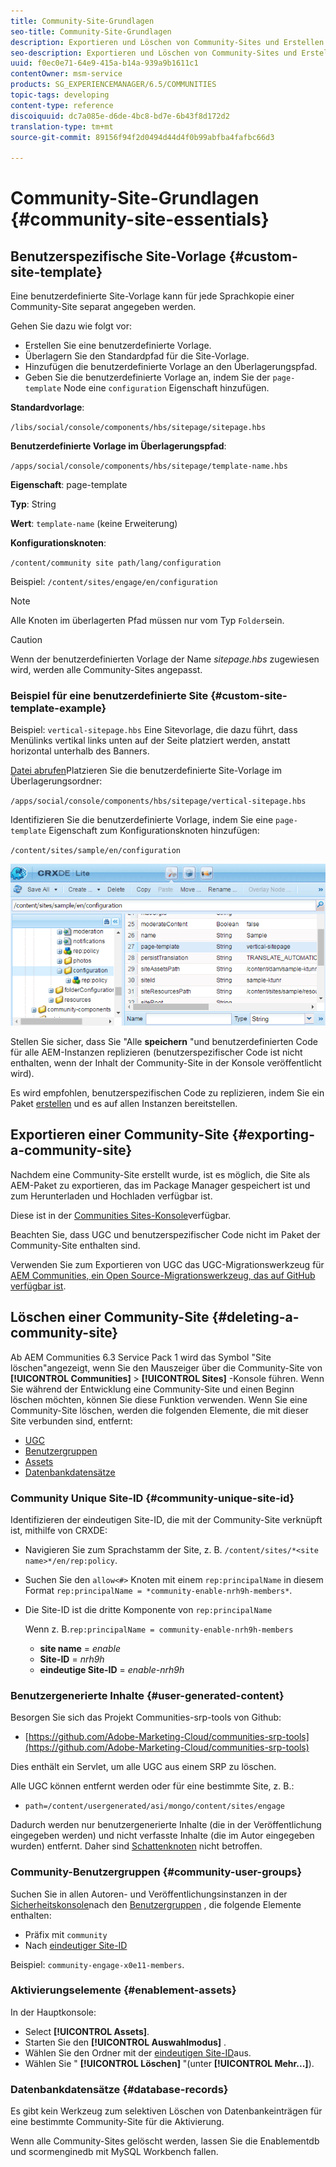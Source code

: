 ```yaml
---
title: Community-Site-Grundlagen
seo-title: Community-Site-Grundlagen
description: Exportieren und Löschen von Community-Sites und Erstellen benutzerdefinierter Site-Vorlagen
seo-description: Exportieren und Löschen von Community-Sites und Erstellen benutzerdefinierter Site-Vorlagen
uuid: f0ec0e71-64e9-415a-b14a-939a9b1611c1
contentOwner: msm-service
products: SG_EXPERIENCEMANAGER/6.5/COMMUNITIES
topic-tags: developing
content-type: reference
discoiquuid: dc7a085e-d6de-4bc8-bd7e-6b43f8d172d2
translation-type: tm+mt
source-git-commit: 89156f94f2d0494d44d4f0b99abfba4fafbc66d3

---
```



# Community-Site-Grundlagen {#community-site-essentials}

## Benutzerspezifische Site-Vorlage {#custom-site-template}

Eine benutzerdefinierte Site-Vorlage kann für jede Sprachkopie einer Community-Site separat angegeben werden.

Gehen Sie dazu wie folgt vor:

* Erstellen Sie eine benutzerdefinierte Vorlage.
* Überlagern Sie den Standardpfad für die Site-Vorlage.
* Hinzufügen die benutzerdefinierte Vorlage an den Überlagerungspfad.
* Geben Sie die benutzerdefinierte Vorlage an, indem Sie der `page-template` Node eine `configuration` Eigenschaft hinzufügen.

**Standardvorlage**:

`/libs/social/console/components/hbs/sitepage/sitepage.hbs`

**Benutzerdefinierte Vorlage im Überlagerungspfad**:

`/apps/social/console/components/hbs/sitepage/template-name.hbs`

**Eigenschaft**: page-template

**Typ**: String

**Wert**: `template-name` (keine Erweiterung)

**Konfigurationsknoten**:

`/content/community site path/lang/configuration`

Beispiel: `/content/sites/engage/en/configuration`

>[!NOTE]
>
>Alle Knoten im überlagerten Pfad müssen nur vom Typ `Folder`sein.


>[!CAUTION]
>
>Wenn der benutzerdefinierten Vorlage der Name *sitepage.hbs* zugewiesen wird, werden alle Community-Sites angepasst.


### Beispiel für eine benutzerdefinierte Site {#custom-site-template-example}

Beispiel: `vertical-sitepage.hbs` Eine Sitevorlage, die dazu führt, dass Menülinks vertikal links unten auf der Seite platziert werden, anstatt horizontal unterhalb des Banners.

[Datei abrufen](assets/vertical-sitepage.hbs)Platzieren Sie die benutzerdefinierte Site-Vorlage im Überlagerungsordner:

`/apps/social/console/components/hbs/sitepage/vertical-sitepage.hbs`

Identifizieren Sie die benutzerdefinierte Vorlage, indem Sie eine `page-template` Eigenschaft zum Konfigurationsknoten hinzufügen:

`/content/sites/sample/en/configuration`

![chlimage_1-80](assets/chlimage_1-80.png)

Stellen Sie sicher, dass Sie &quot;Alle **speichern** &quot;und benutzerdefinierten Code für alle AEM-Instanzen replizieren (benutzerspezifischer Code ist nicht enthalten, wenn der Inhalt der Community-Site in der Konsole veröffentlicht wird).

Es wird empfohlen, benutzerspezifischen Code zu replizieren, indem Sie ein Paket [erstellen](../../help/sites-administering/package-manager.md#creating-a-new-package) und es auf allen Instanzen bereitstellen.

## Exportieren einer Community-Site {#exporting-a-community-site}

Nachdem eine Community-Site erstellt wurde, ist es möglich, die Site als AEM-Paket zu exportieren, das im Package Manager gespeichert ist und zum Herunterladen und Hochladen verfügbar ist.

Diese ist in der [Communities Sites-Konsole](sites-console.md#exporting-the-site)verfügbar.

Beachten Sie, dass UGC und benutzerspezifischer Code nicht im Paket der Community-Site enthalten sind.

Verwenden Sie zum Exportieren von UGC das UGC-Migrationswerkzeug für [AEM Communities, ein Open Source-Migrationswerkzeug, das auf GitHub verfügbar ist](https://github.com/Adobe-Marketing-Cloud/communities-ugc-migration).

## Löschen einer Community-Site {#deleting-a-community-site}

Ab AEM Communities 6.3 Service Pack 1 wird das Symbol &quot;Site löschen&quot;angezeigt, wenn Sie den Mauszeiger über die Community-Site von **[!UICONTROL Communities]** > **[!UICONTROL Sites]** -Konsole führen. Wenn Sie während der Entwicklung eine Community-Site und einen Beginn löschen möchten, können Sie diese Funktion verwenden. Wenn Sie eine Community-Site löschen, werden die folgenden Elemente, die mit dieser Site verbunden sind, entfernt:

* [UGC](#user-generated-content)
* [Benutzergruppen](#community-user-groups)
* [Assets](#enablement-assets)
* [Datenbankdatensätze](#database-records)

### Community Unique Site-ID {#community-unique-site-id}

Identifizieren der eindeutigen Site-ID, die mit der Community-Site verknüpft ist, mithilfe von CRXDE:

* Navigieren Sie zum Sprachstamm der Site, z. B. `/content/sites/*<site name>*/en/rep:policy`.

* Suchen Sie den `allow<#>` Knoten mit einem `rep:principalName` in diesem Format `rep:principalName = *community-enable-nrh9h-members*`.

* Die Site-ID ist die dritte Komponente von `rep:principalName`

   Wenn z. B.`rep:principalName = community-enable-nrh9h-members`

   * **site name** = *enable*
   * **Site-ID** = *nrh9h*
   * **eindeutige Site-ID** = *enable-nrh9h*

### Benutzergenerierte Inhalte {#user-generated-content}

Besorgen Sie sich das Projekt Communities-srp-tools von Github:

* [https://github.com/Adobe-Marketing-Cloud/communities-srp-tools](https://github.com/Adobe-Marketing-Cloud/communities-srp-tools)

Dies enthält ein Servlet, um alle UGC aus einem SRP zu löschen.

Alle UGC können entfernt werden oder für eine bestimmte Site, z. B.:

* `path=/content/usergenerated/asi/mongo/content/sites/engage`

Dadurch werden nur benutzergenerierte Inhalte (die in der Veröffentlichung eingegeben werden) und nicht verfasste Inhalte (die im Autor eingegeben wurden) entfernt. Daher sind [Schattenknoten](srp.md#shadownodes) nicht betroffen.

### Community-Benutzergruppen {#community-user-groups}

Suchen Sie in allen Autoren- und Veröffentlichungsinstanzen in der [Sicherheitskonsole](../../help/sites-administering/security.md)nach den [Benutzergruppen](users.md) , die folgende Elemente enthalten:

* Präfix mit `community`
* Nach [eindeutiger Site-ID](#community-unique-site-id)

Beispiel: `community-engage-x0e11-members`.

### Aktivierungselemente {#enablement-assets}

In der Hauptkonsole:

* Select **[!UICONTROL Assets]**.
* Starten Sie den **[!UICONTROL Auswahlmodus]** .
* Wählen Sie den Ordner mit der [eindeutigen Site-ID](#community-unique-site-id)aus.
* Wählen Sie &quot; **[!UICONTROL Löschen]** &quot;(unter **[!UICONTROL Mehr...]**).

### Datenbankdatensätze {#database-records}

Es gibt kein Werkzeug zum selektiven Löschen von Datenbankeinträgen für eine bestimmte Community-Site für die Aktivierung.

Wenn alle Community-Sites gelöscht werden, lassen Sie die Enablementdb und scormenginedb mit MySQL Workbench fallen.
